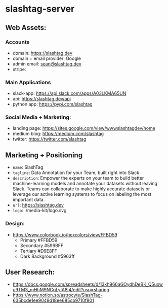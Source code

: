 # slashtag-server

## Web Assets:

### Accounts

- domain: https://slashtag.dev
- domain + email provider: Google
- admin email: sean@slashtag.dev
- stripe: <TBD>

### Main Applications

- slack-app: https://api.slack.com/apps/A03LKMA65UN
- api: https://slashtag.dev/api
- python app: https://pypi.com/slashtag

### Social Media + Marketing:

- landing page: https://sites.google.com/view/wwwslashtagdev/home
- medium blog: https://medium.com/slashtag
- twitter: https://twitter.com/slashtag

## Marketing + Positioning

- `name`: SlashTag
- `tagline`: Data Annotation for your Team, built right into Slack
- `description`: Empower the experts on your team to build better machine-learning models and annotate your datasets without leaving Slack. Teams can collaborate to make highly accurate datasets or leverage our active learning systems to focus on labeling the most important data.
- `url`: https://slashtag.dev
- `logo`: ./media-kit/logo.svg

### Design:

- https://www.colorbook.io/hexcolors/view/FFBD59
  - Primary #FFBD59
  - Secondary #599BFF
  - Tertiary #D9E8FF
  - Dark Background #5963ff

## User Research:

- https://docs.google.com/spreadsheets/d/13kh966aGOydhDeBK_Q5uxwu9TM3_mHhM9NCqLyIA8l4/edit?usp=sharing
- https://www.notion.so/astrocyte/SlashTag-635bcde1ee9049d18ee685cb9710f801
